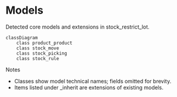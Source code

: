 # Models

Detected core models and extensions in stock_restrict_lot.

```mermaid
classDiagram
    class product_product
    class stock_move
    class stock_picking
    class stock_rule
```

Notes
- Classes show model technical names; fields omitted for brevity.
- Items listed under _inherit are extensions of existing models.
